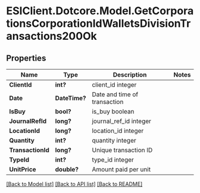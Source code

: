 # ESIClient.Dotcore.Model.GetCorporationsCorporationIdWalletsDivisionTransactions200Ok
## Properties

Name | Type | Description | Notes
------------ | ------------- | ------------- | -------------
**ClientId** | **int?** | client_id integer | 
**Date** | **DateTime?** | Date and time of transaction | 
**IsBuy** | **bool?** | is_buy boolean | 
**JournalRefId** | **long?** | journal_ref_id integer | 
**LocationId** | **long?** | location_id integer | 
**Quantity** | **int?** | quantity integer | 
**TransactionId** | **long?** | Unique transaction ID | 
**TypeId** | **int?** | type_id integer | 
**UnitPrice** | **double?** | Amount paid per unit | 

[[Back to Model list]](../README.md#documentation-for-models) [[Back to API list]](../README.md#documentation-for-api-endpoints) [[Back to README]](../README.md)

